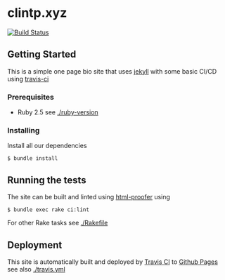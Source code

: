 # clintp.xyz

[![Build Status](https://travis-ci.com/yuhonas/clintp.xyz.svg?branch=master)](https://travis-ci.com/yuhonas/clintp.xyz)


## Getting Started

This is a simple one page bio site that uses [jekyll](https://jekyllrb.com) with some basic CI/CD using [travis-ci](https://travis-ci.org/) 

### Prerequisites

* Ruby 2.5 see [./ruby-version](.ruby-version)


### Installing

Install all our dependencies

```
$ bundle install
```

## Running the tests


The site can be built and linted using [html-proofer](https://github.com/gjtorikian/html-proofer) using

```
$ bundle exec rake ci:lint
```

For other Rake tasks see [./Rakefile](Rakefile)


## Deployment


This site is automatically built and deployed by [Travis CI](https://travis-ci.org/) to [Github Pages](https://pages.github.com/) see also [./travis.yml](travis.yml)

